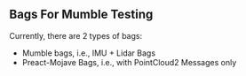 ## Bags For Mumble Testing

Currently, there are 2 types of bags:
- Mumble bags, i.e., IMU + Lidar Bags
- Preact-Mojave Bags, i.e., with PointCloud2 Messages only
